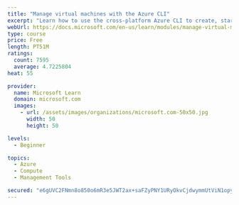 ```yaml
---
title: "Manage virtual machines with the Azure CLI"
excerpt: "Learn how to use the cross-platform Azure CLI to create, start, stop, and perform other management tasks related to virtual machines in Azure."
webUrl: https://docs.microsoft.com/en-us/learn/modules/manage-virtual-machines-with-azure-cli/
type: course
price: Free
length: PT51M
ratings:
  count: 7595
  average: 4.7225804
heat: 55

provider:
  name: Microsoft Learn
  domain: microsoft.com
  images:
    - url: /assets/images/organizations/microsoft.com-50x50.jpg
      width: 50
      height: 50

levels:
  - Beginner

topics:
  - Azure
  - Compute
  - Management Tools

secured: "e6gUVC2FNmn8o850o6mR3e5JWT2ax+saFZyPNY1URyOkvCjdwymmUtViN1opyd3KZ6khxqSnoR/y+4Hk08FVPfVaW4vR5iAE4z2Vjl/pdK4lZdw6KMhFl8O7DmGpfRkGZ5BpjAJXHLnQwC+oRTv0S6iYyJLCvjeuTv8AgcZensux1KUkrOL2idnberAU9R6hzaa1bCP/PXY4Dm8urhz/QebGX1DFBHZAqMG7sK8iVScCf6wzZJWcDgwBb4cJg7uG4JKOBHoHkCAMx1lbAdEfFCOvV18+x+8vMNhfpxs/FkMjwMUW5eheMzaNKdZZjqA2MyLm6gNncPt1l1oy/XdY2/VxC8TjbSfNoWmz+bBvpJFmb7S0br7IFYlz1WZ4kz/LIrkrjuXQtKS7UOBNQjIPzVi7mPNG9KhBl+tjmhHvwDc=;vd+/Iz+Y5tl73TZpEpBU+w=="
---
```



